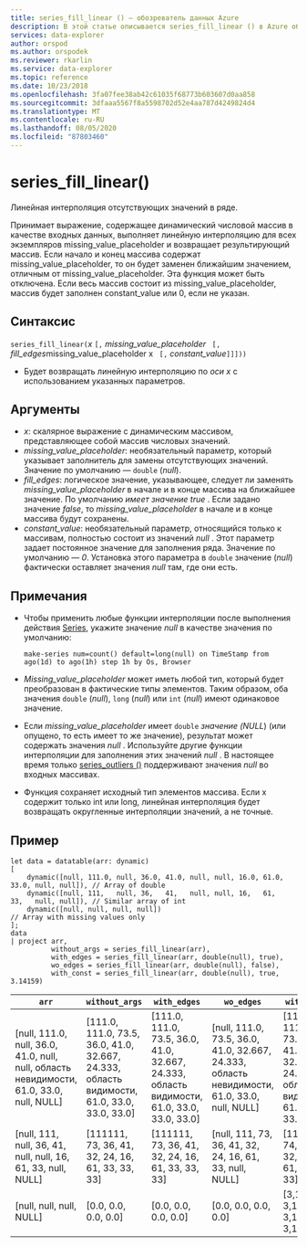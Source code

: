 ```yaml
---
title: series_fill_linear () — обозреватель данных Azure
description: В этой статье описывается series_fill_linear () в Azure обозреватель данных.
services: data-explorer
author: orspod
ms.author: orspodek
ms.reviewer: rkarlin
ms.service: data-explorer
ms.topic: reference
ms.date: 10/23/2018
ms.openlocfilehash: 3fa07fee38ab42c61035f68773b603607d0aa858
ms.sourcegitcommit: 3dfaaa5567f8a5598702d52e4aa787d4249824d4
ms.translationtype: MT
ms.contentlocale: ru-RU
ms.lasthandoff: 08/05/2020
ms.locfileid: "87803460"
---
```

# <a name="series_fill_linear"></a>series_fill_linear()

Линейная интерполяция отсутствующих значений в ряде.

Принимает выражение, содержащее динамический числовой массив в качестве входных данных, выполняет линейную интерполяцию для всех экземпляров missing_value_placeholder и возвращает результирующий массив. Если начало и конец массива содержат missing_value_placeholder, то он будет заменен ближайшим значением, отличным от missing_value_placeholder. Эта функция может быть отключена. Если весь массив состоит из missing_value_placeholder, массив будет заполнен constant_value или 0, если не указан.  

## <a name="syntax"></a>Синтаксис

`series_fill_linear(`*x* `[,` *missing_value_placeholder* ` [,` *fill_edges*missing_value_placeholder x ` [,` *constant_value*`]]]))`
* Будет возвращать линейную интерполяцию по *оси x* с использованием указанных параметров.
 

## <a name="arguments"></a>Аргументы

* *x*: скалярное выражение с динамическим массивом, представляющее собой массив числовых значений.
* *missing_value_placeholder*: необязательный параметр, который указывает заполнитель для замены отсутствующих значений. Значение по умолчанию — `double` (*null*).
* *fill_edges*: логическое значение, указывающее, следует ли заменять *missing_value_placeholder* в начале и в конце массива на ближайшее значение. По умолчанию *имеет значение true* . Если задано значение *false*, то *missing_value_placeholder* в начале и в конце массива будут сохранены.
* *constant_value*: необязательный параметр, относящийся только к массивам, полностью состоит из значений *null* . Этот параметр задает постоянное значение для заполнения ряда. Значение по умолчанию — *0*. Установка этого параметра в `double` значение (*null*) фактически оставляет значения *null* там, где они есть.

## <a name="notes"></a>Примечания

* Чтобы применить любые функции интерполяции после выполнения действия [Series](make-seriesoperator.md), укажите значение *null* в качестве значения по умолчанию: 

    <!-- csl: https://help.kusto.windows.net:443/Samples -->
    ```kusto
    make-series num=count() default=long(null) on TimeStamp from ago(1d) to ago(1h) step 1h by Os, Browser
    ```

* *Missing_value_placeholder* может иметь любой тип, который будет преобразован в фактические типы элементов. Таким образом, оба значения `double` (*null*), `long` (*null*) или `int` (*null*) имеют одинаковое значение.
* Если *missing_value_placeholder* имеет `double` *значение (NULL*) (или опущено, то есть имеет то же значение), результат может содержать значения *null* . Используйте другие функции интерполяции для заполнения этих значений *null* . В настоящее время только [series_outliers ()](series-outliersfunction.md) поддерживают значения *null* во входных массивах.
* Функция сохраняет исходный тип элементов массива. Если x содержит только int или long, линейная интерполяция будет возвращать округленные интерполяции значений, а не точные.

## <a name="example"></a>Пример

<!-- csl: https://help.kusto.windows.net:443/Samples -->
```kusto
let data = datatable(arr: dynamic)
[
    dynamic([null, 111.0, null, 36.0, 41.0, null, null, 16.0, 61.0, 33.0, null, null]), // Array of double    
    dynamic([null, 111,   null, 36,   41,   null, null, 16,   61,   33,   null, null]), // Similar array of int
    dynamic([null, null, null, null])                                                   // Array with missing values only
];
data
| project arr, 
          without_args = series_fill_linear(arr),
          with_edges = series_fill_linear(arr, double(null), true),
          wo_edges = series_fill_linear(arr, double(null), false),
          with_const = series_fill_linear(arr, double(null), true, 3.14159)  

```

|`arr`|`without_args`|`with_edges`|`wo_edges`|`with_const`|
|---|---|---|---|---|
|[null, 111.0, null, 36.0, 41.0, null, null, область невидимости, 61.0, 33.0, null, NULL]|[111.0, 111.0, 73.5, 36.0, 41.0, 32.667, 24.333, область видимости, 61.0, 33.0, 33.0, 33.0]|[111.0, 111.0, 73.5, 36.0, 41.0, 32.667, 24.333, область видимости, 61.0, 33.0, 33.0, 33.0]|[null, 111.0, 73.5, 36.0, 41.0, 32.667, 24.333, область невидимости, 61.0, 33.0, null, NULL]|[111.0, 111.0, 73.5, 36.0, 41.0, 32.667, 24.333, область видимости, 61.0, 33.0, 33.0, 33.0]|
|[null, 111, null, 36, 41, null, null, 16, 61, 33, null, NULL]|[111111, 73, 36, 41, 32, 24, 16, 61, 33, 33, 33]|[111111, 73, 36, 41, 32, 24, 16, 61, 33, 33, 33]|[null, 111, 73, 36, 41, 32, 24, 16, 61, 33, null, NULL]|[111111, 74, 38, 41, 32, 24, 16, 61, 33, 33, 33]|
|[null, null, null, NULL]|[0.0, 0.0, 0.0, 0.0]|[0.0, 0.0, 0.0, 0.0]|[0.0, 0.0, 0.0, 0.0]|[3,14159, 3,14159, 3,14159, 3,14159]|
